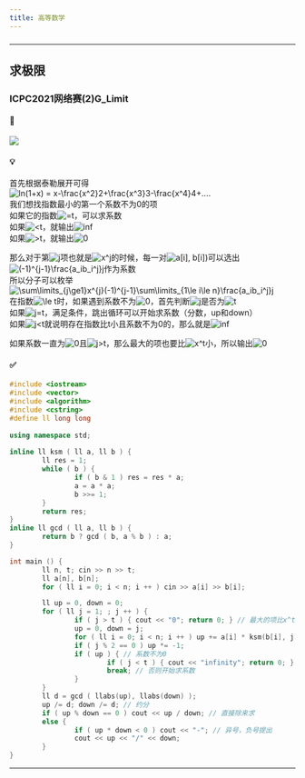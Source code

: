 ```yaml
---
title: 高等数学
---
```

###  
<hr>

## 求极限

### ICPC2021网络赛(2)G_Limit

#### 🔗
<a href="https://pintia.cn/problem-sets/1441745686294945792/problems/1441745856154955782"><img src="https://i.loli.net/2021/09/26/RVhr9M2Of1sINXc.png"></a>

#### 💡
首先根据泰勒展开可得  
<img src="https://latex.codecogs.com/svg.image?ln(1&plus;x)&space;=&space;x-\frac{x^2}2&plus;\frac{x^3}3-\frac{x^4}4&plus;...." title="ln(1+x) = x-\frac{x^2}2+\frac{x^3}3-\frac{x^4}4+...." />  
我们想找指数最小的第一个系数不为0的项  
如果它的指数<img src="https://latex.codecogs.com/svg.image?=t" title="=t" />，可以求系数  
如果<img src="https://latex.codecogs.com/svg.image?<t" title="<t" />，就输出<img src="https://latex.codecogs.com/svg.image?inf" title="inf" />  
如果<img src="https://latex.codecogs.com/svg.image?>t" title=">t" />，就输出<img src="https://latex.codecogs.com/svg.image?0" title="0" />  
  
那么对于第<img src="https://latex.codecogs.com/svg.image?j" title="j" />项也就是<img src="https://latex.codecogs.com/svg.image?x^j" title="x^j" />的时候，每一对<img src="https://latex.codecogs.com/svg.image?a[i],&space;b[i])" title="a[i], b[i])" />可以选出<img src="https://latex.codecogs.com/svg.image?(-1)^{j-1}\frac{a_ib_i^j}j" title="(-1)^{j-1}\frac{a_ib_i^j}j" />作为系数  
所以分子可以枚举<img src="https://latex.codecogs.com/svg.image?\sum\limits_{j\ge1}x^{j}(-1)^{j-1}\sum\limits_{1\le&space;i\le&space;n}\frac{a_ib_i^j}j" title="\sum\limits_{j\ge1}x^{j}(-1)^{j-1}\sum\limits_{1\le i\le n}\frac{a_ib_i^j}j" />    
在指数<img src="https://latex.codecogs.com/svg.image?\le&space;t" title="\le t" />时，如果遇到系数不为<img src="https://latex.codecogs.com/svg.image?0" title="0" />，首先判断<img src="https://latex.codecogs.com/svg.image?j" title="j" />是否为<img src="https://latex.codecogs.com/svg.image?t" title="t" />  
如果<img src="https://latex.codecogs.com/svg.image?j=t" title="j=t" />，满足条件，跳出循环可以开始求系数（分数，up和down）    
如果<img src="https://latex.codecogs.com/svg.image?j<t" title="j<t" />就说明存在指数比t小且系数不为0的，那么就是<img src="https://latex.codecogs.com/svg.image?inf" title="inf" />  
  
如果系数一直为<img src="https://latex.codecogs.com/svg.image?0" title="0" />且<img src="https://latex.codecogs.com/svg.image?j>t" title="j>t" />，那么最大的项也要比<img src="https://latex.codecogs.com/svg.image?x^t" title="x^t" />小，所以输出<img src="https://latex.codecogs.com/svg.image?0" title="0" />  

#### ✅

```cpp
#include <iostream>
#include <vector>
#include <algorithm>
#include <cstring>
#define ll long long
 
using namespace std;
 
inline ll ksm ( ll a, ll b ) {
        ll res = 1;
        while ( b ) {
                if ( b & 1 ) res = res * a;
                a = a * a;
                b >>= 1;
        }
        return res;
}
inline ll gcd ( ll a, ll b ) {
        return b ? gcd ( b, a % b ) : a;
}

int main () {
        ll n, t; cin >> n >> t;
        ll a[n], b[n];
        for ( ll i = 0; i < n; i ++ ) cin >> a[i] >> b[i];

        ll up = 0, down = 0;
        for ( ll j = 1; ; j ++ ) {
                if ( j > t ) { cout << "0"; return 0; } // 最大的项比x^t小
                up = 0, down = j;
                for ( ll i = 0; i < n; i ++ ) up += a[i] * ksm(b[i], j);
                if ( j % 2 == 0 ) up *= -1;
                if ( up ) { // 系数不为0
                        if ( j < t ) { cout << "infinity"; return 0; } // 最大的项比x^t大且存在  
                        break; // 否则开始求系数
                }
        }
        ll d = gcd ( llabs(up), llabs(down) );
        up /= d; down /= d; // 约分
        if ( up % down == 0 ) cout << up / down; // 直接除来求
        else {
                if ( up * down < 0 ) cout << "-"; // 异号，负号提出
                cout << up << "/" << down;
        }
}
```

<hr>
